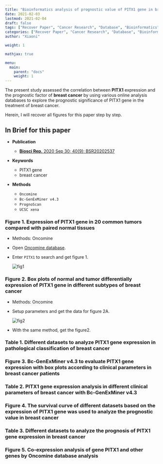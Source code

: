 ```yaml
---
title: "Bioinformatics analysis of prognostic value of PITX1 gene in breast cancer"
date: 2021-02-03
lastmod: 2021-02-04
draft: false
tags: ["Recover Paper", "Cancer Research", "Database", "Bioinformatics"]
categories: ["Recover Paper", "Cancer Research", "Database", "Bioinformatics"]
author: "Xiaoni"

weight: 1

mathjax: true

menu:
  main:
    parent: "docs"
    weight: 1
---
```


The present study assessed the correlation between **PITX1** expression and the prognostic factor of **breast cancer** by using various online analysis databases to explore the prognostic significance of PITX1 gene in the treatment of breast cancer.

Herein, I will recover all figures for this paper step by step.

<!--more-->

## In Brief for this paper
- **Publication** 
  - [**Biosci Rep.** 2020 Sep 30; 40(9): BSR20202537](https://www.ncbi.nlm.nih.gov/pmc/articles/PMC7494990/)

- **Keywords**
  - PITX1 gene
  - breast cancer

- **Methods**
  - `Oncomine`
  - `Bc-GenExMiner v4.3`
  - `PrognoScan`
  - `UCSC xena`

### Figure 1. Expression of PITX1 gene in 20 common tumors compared with paired normal tissues

- Methods: Oncomine

- Open [Oncomine database](https://www.oncomine.org/resource/main.html).
- Enter `PITX1` to search and get figure 1.
  
  ![fig1](fig1/fig1.png)
  
### Figure 2. Box plots of normal and tumor differentially expression of PITX1 gene in different subtypes of breast cancer

- Methods: Oncomine

- Setup parameters and get the data for figure 2A.
  
  ![fig2](fig2/fig1.png)

- With the same method, get the figure2.

### Table 1. Different datasets to analyze PITX1 gene expression in pathological classification of breast cancer

### Figure 3. Bc-GenExMiner v4.3 to evaluate PITX1 gene expression with box plots according to clinical parameters in breast cancer patients

### Table 2. PITX1 gene expression analysis in different clinical parameters of breast cancer with Bc-GenExMiner v4.3

### Figure 4. The survival curve of different datasets based on the expression of PITX1 gene was used to analyze the prognostic value in breast cancer

### Table 3. Different datasets to analyze the prognosis of PITX1 gene expression in breast cancer

### Figure 5. Co-expression analysis of gene PITX1 and other genes by Oncomine database analysis
